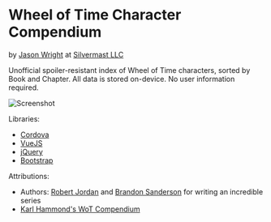 Wheel of Time Character Compendium
==================================
by [Jason Wright](http://jasonwright.info) at [Silvermast LLC](https://silvermast.io)

Unofficial spoiler-resistant index of Wheel of Time characters, sorted by Book and Chapter. All data is stored on-device. No user information required.

![Screenshot](https://github.com/chordstricken/wotcc/raw/master/res/screenshot-md.jpg)

Libraries:
- [Cordova](http://cordova.apache.org)
- [VueJS](http://vuejs.org)
- [jQuery](http://jquery.com)
- [Bootstrap](http://getbootstrap.com)

Attributions:
- Authors: [Robert Jordan](https://en.wikipedia.org/wiki/Robert_Jordan) and [Brandon Sanderson](https://brandonsanderson.com/) for writing an incredible series
- [Karl Hammond's WoT Compendium](http://sites.ugcs.caltech.edu/~karlh/cgi-bin/wot.cgi)
